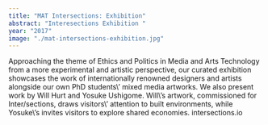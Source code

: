 ```yaml
---
title: "MAT Intersections: Exhibition"
abstract: "Interesections Exhibition "
year: "2017"
image: "./mat-intersections-exhibition.jpg"
---
```

Approaching the theme of Ethics and Politics in Media and Arts Technology from a more experimental and artistic perspective, our curated exhibition showcases the work of internationally renowned designers and artists alongside our own PhD students\’ mixed media artworks.
We also present work by Will Hurt and Yosuke Ushigome. Will\’s artwork, commissioned for Inter/sections, draws visitors\’ attention to built environments, while Yosuke\’s invites visitors to explore shared economies.
intersections.io